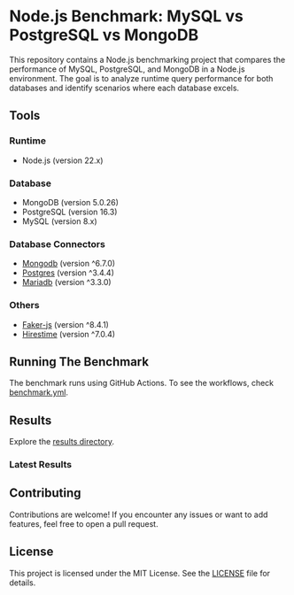 # Node.js Benchmark: MySQL vs PostgreSQL vs MongoDB

This repository contains a Node.js benchmarking project that compares the performance of MySQL, PostgreSQL, and MongoDB in a Node.js environment. The goal is to analyze runtime query performance for both databases and identify scenarios where each database excels.

## Tools

### Runtime

* Node.js (version 22.x)

### Database

* MongoDB (version 5.0.26)
* PostgreSQL (version 16.3)
* MySQL (version 8.x)

### Database Connectors

* [Mongodb](https://github.com/mongodb/node-mongodb-native) (version ^6.7.0)
* [Postgres](https://github.com/porsager/postgres) (version ^3.4.4)
* [Mariadb](https://github.com/mariadb-corporation/mariadb-connector-nodejs) (version ^3.3.0)

### Others

* [Faker-js](https://github.com/faker-js/faker) (version ^8.4.1)
* [Hirestime](https://github.com/seriousManual/hirestime) (version ^7.0.4)

## Running The Benchmark

The benchmark runs using GitHub Actions. To see the workflows, check [benchmark.yml](.github/workflows/benchmark.yml).

## Results

Explore the [results directory](results).

### Latest Results

<!-- start -->
<!-- end -->

## Contributing

Contributions are welcome! If you encounter any issues or want to add features, feel free to open a pull request.

## License

This project is licensed under the MIT License. See the [LICENSE](LICENSE) file for details.
